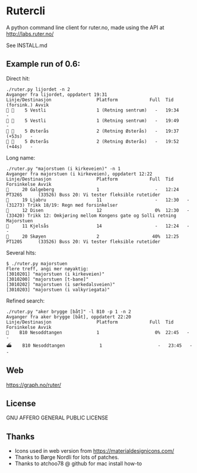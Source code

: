# Rutercli

A python command line client for ruter.no, made using the API at http://labs.ruter.no/

See INSTALL.md

## Example run of 0.6:

Direct hit:

```
./ruter.py lijordet -n 2
Avganger fra lijordet, oppdatert 19:31
Linje/Destinasjon                 Platform            Full  Tid (forsink.) Avvik
🚃 🚃    5 Vestli                   1 (Retning sentrum)   -   19:34          -
🚃 🚃    5 Vestli                   1 (Retning sentrum)   -   19:49          -
🚃 🚃    5 Østerås                  2 (Retning Østerås)   -   19:37 (+53s)   -
🚃 🚃    5 Østerås                  2 (Retning Østerås)   -   19:52 (+44s)   -
```

Long name:

```
./ruter.py "majorstuen (i kirkeveien)" -n 1
Avganger fra majorstuen (i kirkeveien), oppdatert 12:22
Linje/Destinasjon                 Platform            Full  Tid     Forsinkelse Avvik
🚌     20 Galgeberg                1                     -   12:24   PT326S      (33526) Buss 20: Vi tester fleksible rutetider 
🚋     19 Ljabru                   11                    -   12:30   -           (31273) Trikk 18/19: Regn med forsinkelser 
🚋     12 Disen                    12                    0%  12:30   -           (33420) Trikk 12: Omkjøring mellom Kongens gate og Solli retning Majorstuen 
🚋     11 Kjelsås                  14                    -   12:24   -           -
🚌     20 Skøyen                   2                    40%  12:25   PT120S      (33526) Buss 20: Vi tester fleksible rutetider 
```

Several hits:

```
$ ./ruter.py majorstuen
Flere treff, angi mer nøyaktig:
[3010201] "majorstuen (i kirkeveien)"
[3010200] "majorstuen [t-bane]"
[3010202] "majorstuen (i sørkedalsveien)"
[3010203] "majorstuen (i valkyriegata)"
```

Refined search:

```
./ruter.py "aker brygge [båt]" -l B10 -p 1 -n 2
Avganger fra aker brygge [båt], oppdatert 22:20
Linje/Destinasjon                 Platform            Full  Tid     Forsinkelse Avvik
🚌    B10 Nesoddtangen             1                     0%  22:45   -           -
⛴    B10 Nesoddtangen             1                     -   23:45   -           -
```

## Web
https://graph.no/ruter/

## License
GNU AFFERO GENERAL PUBLIC LICENSE

## Thanks
* Icons used in web version from https://materialdesignicons.com/
* Thanks to Børge Nordli for lots of patches.
* Thanks to atchoo78 @ github for mac install how-to